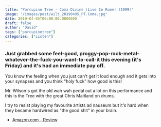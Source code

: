 ```yaml
---
title: "Porcupine Tree - Coma Divine [Live In Rome] (1999)"
image: "/images/post/wilt_20190405_PT.Coma.jpg"
date: 2019-04-05T00:00:00.0000000
draft: false
author: "David"
tags: ["porcupinetree"]
categories: ["Listen"]
---
```

### Just grabbed some feel-good, proggy-pop-rock-metal-whatever-the-fuck-you-want-to-call-it this evening (it's Friday) and it's had an immediate pay off.

 You know the feeling when you just can't get it loud enough and it gets into your synapses and you think "holy fuck" how good is this!

 Mr. Wilson's got the old wah wah pedal out a lot on this performance and this is the Tree with the great Chris Maitland on drums. 

 I try to resist playing my favourite artists ad nauseum but it's hard when they became hardwired as "the good shit" in your brain.

-  [Amazon.com - Review](https://www.amazon.com/Coma-Divine-Porcupine-Tree/dp/B0002CU4XY)